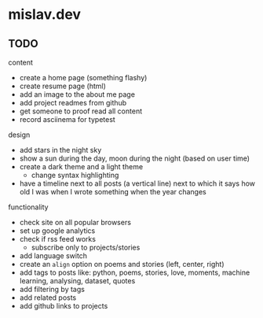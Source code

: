 # mislav.dev

## TODO
content
  - create a home page (something flashy)
  - create resume page (html)
  - add an image to the about me page
  - add project readmes from github
  - get someone to proof read all content
  - record asciinema for typetest

design
  - add stars in the night sky
  - show a sun during the day, moon during the night (based on user time)
  - create a dark theme and a light theme
    - change syntax highlighting
  - have a timeline next to all posts (a vertical line) next to which it says how old I was when I wrote something when the year changes

functionality
  - check site on all popular browsers
  - set up google analytics
  - check if rss feed works
    - subscribe only to projects/stories
  - add language switch
  - create an `align` option on poems and stories (left, center, right)
  - add tags to posts like: python, poems, stories, love, moments, machine learning, analysing, dataset, quotes
  - add filtering by tags
  - add related posts
  - add github links to projects
